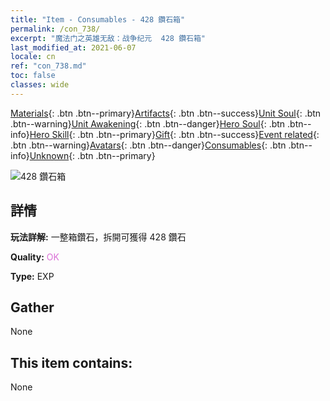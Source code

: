 ```yaml
---
title: "Item - Consumables - 428 鑽石箱"
permalink: /con_738/
excerpt: "魔法门之英雄无敌：战争纪元  428 鑽石箱"
last_modified_at: 2021-06-07
locale: cn
ref: "con_738.md"
toc: false
classes: wide
---
```

 [Materials](/ItemsCN/){: .btn .btn--primary}[Artifacts](/ItemsCN/Artifacts/){: .btn .btn--success}[Unit Soul](/ItemsCN/UnitSoul/){: .btn .btn--warning}[Unit Awakening](/ItemsCN/UnitAwakening/){: .btn .btn--danger}[Hero Soul](/ItemsCN/HeroSoul/){: .btn .btn--info}[Hero Skill](/ItemsCN/HeroSkill/){: .btn .btn--primary}[Gift](/ItemsCN/Gift/){: .btn .btn--success}[Event related](/ItemsCN/Events/){: .btn .btn--warning}[Avatars](/ItemsCN/Avatars/){: .btn .btn--danger}[Consumables](/ItemsCN/Consumables/){: .btn .btn--info}[Unknown](/ItemsCN/Unknown/){: .btn .btn--primary}

 ![428 鑽石箱](/images/t/i_tool_30274.png)

## 詳情
 **玩法詳解:** 一整箱鑽石，拆開可獲得 428 鑽石

 **Quality:** <span style="color: #DA70D6">OK</span>

 **Type:** EXP

## Gather

  None

## This item contains:

  None

